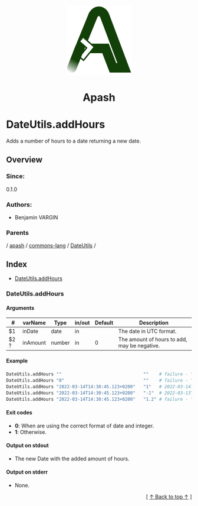 
<div align='center' id='apash-top'>
  <a href='https://github.com/hastec-fr/apash'>
    <img alt='apash-logo' src='../../../../../../assets/apash-logo.svg'/>
  </a>

  # Apash
</div>

# DateUtils.addHours

Adds a number of hours to a date returning a new date.

## Overview

### Since:
0.1.0

### Authors:
* Benjamin VARGIN

### Parents
<!-- apash.parentBegin -->
[](../../../../.md) / [apash](../../../apash.md) / [commons-lang](../../commons-lang.md) / [DateUtils](../DateUtils.md) / 
<!-- apash.parentEnd -->

## Index

* [DateUtils.addHours](#dateutilsaddhours)

### DateUtils.addHours

#### Arguments
| #      | varName        | Type          | in/out   | Default    | Description                           |
|--------|----------------|---------------|----------|------------|---------------------------------------|
| $1     | inDate         | date          | in       |            | The date in UTC format.               |
| $2 ?   | inAmount       | number        | in       | 0          | The amount of hours to add, may be negative. |

#### Example

```bash
DateUtils.addHours ""                               ""    # failure - ""
DateUtils.addHours "0"                              ""    # failure - ""
DateUtils.addHours "2022-03-14T14:30:45.123+0200"   "1"   # 2022-03-14T15:30:45.123+0200
DateUtils.addHours "2022-03-14T14:30:45.123+0200"   "-1"  # 2022-03-13T13:30:45.123+0200
DateUtils.addHours "2022-03-14T14:30:45.123+0200"   "1.2" # failure - ""
```

#### Exit codes

* **0**: When are using the correct format of date and integer.
* **1**: Otherwise.

#### Output on stdout

* The new Date with the added amount of hours.

#### Output on stderr

* None.


  <div align='right'>[ <a href='#apash-top'>↑ Back to top ↑</a> ]</div>

